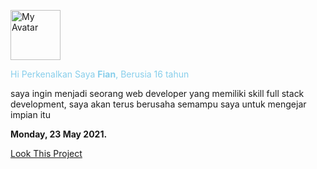 <img alt="My Avatar" style="width:80px; height:80px; display: inline;" src="https://gchan1319.github.io/img/gw.jpg"><p style="color:skyblue; display:block;">Hi Perkenalkan Saya <b>Fian</b>, Berusia 16 tahun</p>
<p>saya ingin menjadi seorang web developer yang memiliki skill full stack development, saya akan terus berusaha semampu saya untuk mengejar impian itu</p>
<p><b>Monday, 23 May 2021.</b></p>
<a href="https://gchan1319.github.io">Look This Project</a>
